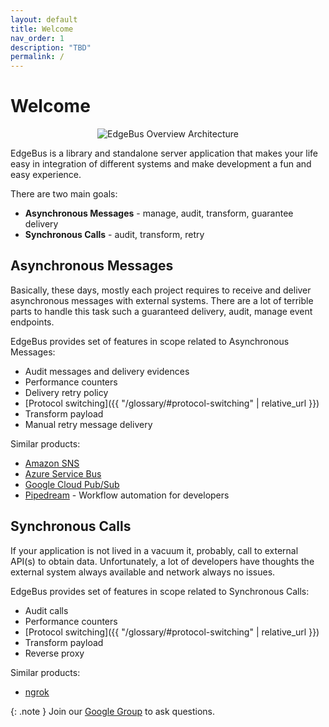 ```yaml
---
layout: default
title: Welcome
nav_order: 1
description: "TBD"
permalink: /
---
```


# Welcome

<p align="center" width="100%">
    <img src="assets/images/edgebus-overview-architecture.png" alt="EdgeBus Overview Architecture">
</p>

EdgeBus is a library and standalone server application that makes your life easy in integration of different systems and make development a fun and easy experience.

There are two main goals:
* **Asynchronous Messages** - manage, audit, transform, guarantee delivery
* **Synchronous Calls** - audit, transform, retry

## Asynchronous Messages

Basically, these days, mostly each project requires to receive and deliver asynchronous messages with external systems.
There are a lot of terrible parts to handle this task such a guaranteed delivery, audit, manage event endpoints.

EdgeBus provides set of features in scope related to Asynchronous Messages:

* Audit messages and delivery evidences
* Performance counters
* Delivery retry policy
* [Protocol switching]({{ "/glossary/#protocol-switching" | relative_url }})
* Transform payload
* Manual retry message delivery

Similar products:

* [Amazon SNS](https://docs.aws.amazon.com/sns/latest/dg/welcome.html)
* [Azure Service Bus](https://azure.microsoft.com/en-us/products/service-bus/)
* [Google Cloud Pub/Sub](https://cloud.google.com/pubsub)
* [Pipedream](https://pipedream.com) - Workflow automation for developers


## Synchronous Calls

If your application is not lived in a vacuum it, probably, call to external API(s) to obtain data.
Unfortunately, a lot of developers have thoughts the external system always available and network always no issues.

EdgeBus provides set of features in scope related to Synchronous Calls:

* Audit calls
* Performance counters
* [Protocol switching]({{ "/glossary/#protocol-switching" | relative_url }})
* Transform payload
* Reverse proxy

Similar products:

* [ngrok](https://ngrok.com/)

{: .note }
Join our [Google Group](TBD) to ask questions.
